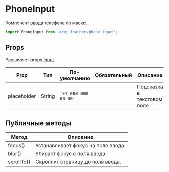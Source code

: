 # PhoneInput

Компонент ввода телефона по маске.

```javascript
import PhoneInput from 'arui-feather/phone-input';
```




## Props
Расширяет props [Input](../input)

| Prop  | Тип  | По-умолчанию | Обязательный | Описание |
| ----- | ---- | ------------ | ------------ |----------|
| placeholder | String | `'+7 000 000 00 00'`  |  | Подсказка в текстовом поле |





## Публичные методы
| Метод  | Описание |
| ------ | -------- |
| focus() | Устанавливает фокус на поле ввода. |
| blur() | Убирает фокус с поля ввода. |
| scrollTo() | Скроллит страницу до поля ввода. |









